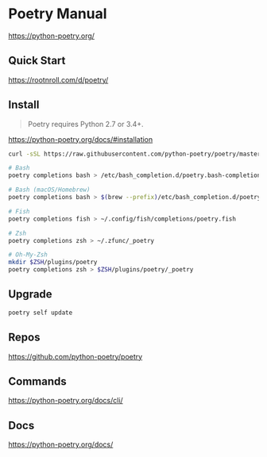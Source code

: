 # Poetry Manual

<https://python-poetry.org/>

## Quick Start

<https://rootnroll.com/d/poetry/>

## Install

> Poetry requires Python 2.7 or 3.4+.

<https://python-poetry.org/docs/#installation>

```bash
curl -sSL https://raw.githubusercontent.com/python-poetry/poetry/master/get-poetry.py | python
```

```bash
# Bash
poetry completions bash > /etc/bash_completion.d/poetry.bash-completion

# Bash (macOS/Homebrew)
poetry completions bash > $(brew --prefix)/etc/bash_completion.d/poetry.bash-completion

# Fish
poetry completions fish > ~/.config/fish/completions/poetry.fish

# Zsh
poetry completions zsh > ~/.zfunc/_poetry

# Oh-My-Zsh
mkdir $ZSH/plugins/poetry
poetry completions zsh > $ZSH/plugins/poetry/_poetry
```

## Upgrade

```bash
poetry self update
```

## Repos

<https://github.com/python-poetry/poetry>

## Commands

<https://python-poetry.org/docs/cli/>

## Docs

<https://python-poetry.org/docs/>
